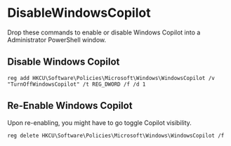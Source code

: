 # DisableWindowsCopilot
Drop these commands to enable or disable Windows Copilot into a Administrator PowerShell window.
## Disable Windows Copilot
```
reg add HKCU\Software\Policies\Microsoft\Windows\WindowsCopilot /v "TurnOffWindowsCopilot" /t REG_DWORD /f /d 1
```

## Re-Enable Windows Copilot
Upon re-enabling, you might have to go toggle Copilot visibility.
```
reg delete HKCU\Software\Policies\Microsoft\Windows\WindowsCopilot /f
```
